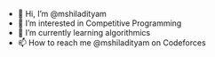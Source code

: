 - 👋 Hi, I’m @mshiladityam
- 👀 I’m interested in Competitive Programming
- 🌱 I’m currently learning  algorithmics
- 📫 How to reach me @mshiladityam on Codeforces

